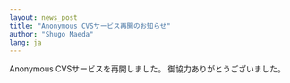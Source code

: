 ```yaml
---
layout: news_post
title: "Anonymous CVSサービス再開のお知らせ"
author: "Shugo Maeda"
lang: ja
---
```


Anonymous CVSサービスを再開しました。 御協力ありがとうございました。

